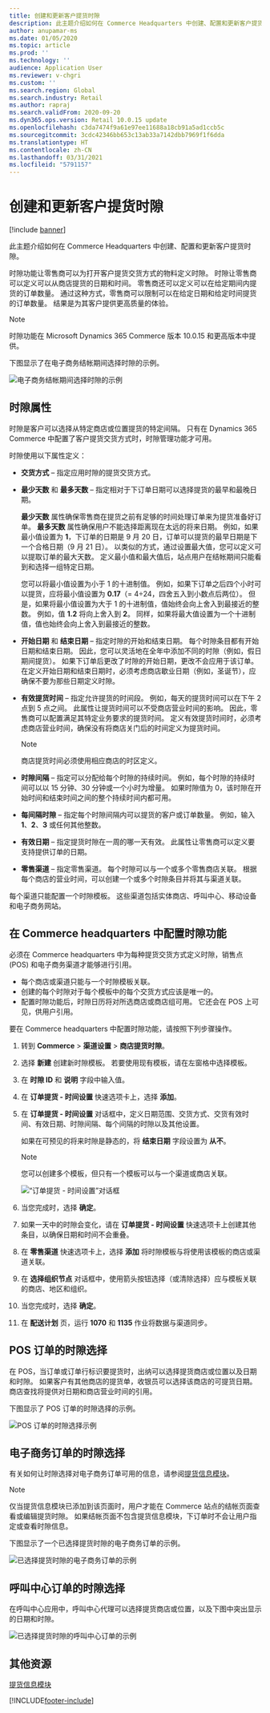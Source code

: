 ```yaml
---
title: 创建和更新客户提货时隙
description: 此主题介绍如何在 Commerce Headquarters 中创建、配置和更新客户提货时隙。
author: anupamar-ms
ms.date: 01/05/2020
ms.topic: article
ms.prod: ''
ms.technology: ''
audience: Application User
ms.reviewer: v-chgri
ms.custom: ''
ms.search.region: Global
ms.search.industry: Retail
ms.author: rapraj
ms.search.validFrom: 2020-09-20
ms.dyn365.ops.version: Retail 10.0.15 update
ms.openlocfilehash: c3da7474f9a61e97ee11688a18cb91a5ad1ccb5c
ms.sourcegitcommit: 3cdc42346bb653c13ab33a7142dbb7969f1f6dda
ms.translationtype: HT
ms.contentlocale: zh-CN
ms.lasthandoff: 03/31/2021
ms.locfileid: "5791157"
---
```

# <a name="create-and-update-time-slots-for-customer-pickup"></a>创建和更新客户提货时隙

[!include [banner](../../includes/banner.md)]

此主题介绍如何在 Commerce Headquarters 中创建、配置和更新客户提货时隙。

时隙功能让零售商可以为打开客户提货交货方式的物料定义时隙。 时隙让零售商可以定义可以从商店提货的日期和时间。 零售商还可以定义可以在给定期间内提货的订单数量。 通过这种方式，零售商可以限制可以在给定日期和给定时间提货的订单数量。 结果是为其客户提供更高质量的体验。

> [!NOTE]
> 时隙功能在 Microsoft Dynamics 365 Commerce 版本 10.0.15 和更高版本中提供。

下图显示了在电子商务结帐期间选择时隙的示例。

![电子商务结帐期间选择时隙的示例](../dev-itpro/media/Curbside_timeslot_eCommerce.PNG)

## <a name="time-slot-properties"></a>时隙属性

时隙是客户可以选择从特定商店或位置提货的特定间隔。 只有在 Dynamics 365 Commerce 中配置了客户提货交货方式时，时隙管理功能才可用。

时隙使用以下属性定义：

- **交货方式** – 指定应用时隙的提货交货方式。
- **最少天数** 和 **最多天数** – 指定相对于下订单日期可以选择提货的最早和最晚日期。 

    **最少天数** 属性确保零售商在提货之前有足够的时间处理订单来为提货准备好订单。 **最多天数** 属性确保用户不能选择距离现在太远的将来日期。 例如，如果最小值设置为 **1**，下订单的日期是 9 月 20 日，订单可以提货的最早日期是下一个合格日期（9 月 21 日）。 以类似的方式，通过设置最大值，您可以定义可以提取订单的最大天数。 定义最小值和最大值后，站点用户在结帐期间只能看到和选择一组特定日期。

    您可以将最小值设置为小于 1 的十进制值。 例如，如果下订单之后四个小时可以提货，应将最小值设置为 **0.17**（= 4÷24，四舍五入到小数点后两位）。 但是，如果将最小值设置为大于 1 的十进制值，值始终会向上舍入到最接近的整数。 例如，值 **1.2** 将向上舍入到 **2**。 同样，如果将最大值设置为一个十进制值，值也始终会向上舍入到最接近的整数。 

- **开始日期** 和 **结束日期** – 指定时隙的开始和结束日期。 每个时隙条目都有开始日期和结束日期。 因此，您可以灵活地在全年中添加不同的时隙（例如，假日期间提货）。 如果下订单后更改了时隙的开始日期，更改不会应用于该订单。 在定义开始日期和结束日期时，必须考虑商店歇业日期（例如，圣诞节），应确保不要为那些日期定义时隙。
- **有效提货时间** – 指定允许提货的时间段。 例如，每天的提货时间可以在下午 2 点到 5 点之间。 此属性让提货时间可以不受商店营业时间的影响。 因此，零售商可以配置满足其特定业务要求的提货时间。 定义有效提货时间时，必须考虑商店营业时间，确保没有将商店关门后的时间定义为提货时间。

    > [!NOTE]
    > 商店提货时间必须使用相应商店的时区定义。

- **时隙间隔** – 指定可以分配给每个时隙的持续时间。 例如，每个时隙的持续时间可以以 15 分钟、30 分钟或一个小时为增量。 如果时隙值为 0，该时隙在开始时间和结束时间之间的整个持续时间内都可用。
- **每间隔时隙** – 指定每个时隙间隔内可以提货的客户或订单数量。 例如，输入 **1**、**2**、**3** 或任何其他整数。
- **有效日期** – 指定提货时隙在一周的哪一天有效。 此属性让零售商可以定义要支持提供订单的日期。
- **零售渠道** – 指定零售渠道。 每个时隙可以与一个或多个零售商店关联。 根据每个商店的营业时间，可以创建一个或多个时隙条目并将其与渠道关联。 

<!-- ![HQ Timeslot overview](../dev-itpro/media/Curbside_timeslot_Settings_overview.PNG) -->

每个渠道只能配置一个时隙模板。 这些渠道包括实体商店、呼叫中心、移动设备和电子商务网站。

## <a name="configure-the-time-slot-feature-in-commerce-headquarters"></a>在 Commerce headquarters 中配置时隙功能

必须在 Commerce headquarters 中为每种提货交货方式定义时隙，销售点 (POS) 和电子商务渠道才能够进行引用。

- 每个商店或渠道只能与一个时隙模板关联。
- 创建的每个时隙对于每个模板中的每个交货方式应该是唯一的。
- 配置时隙功能后，时隙日历将对所选商店或商店组可用。 它还会在 POS 上可见，供用户引用。

要在 Commerce headquarters 中配置时隙功能，请按照下列步骤操作。

1. 转到 **Commerce** \> **渠道设置** \> **商店提货时隙**。
1. 选择 **新建** 创建新时隙模板。 若要使用现有模板，请在左窗格中选择模板。
1. 在 **时隙 ID** 和 **说明** 字段中输入值。
1. 在 **订单提货 - 时间设置** 快速选项卡上，选择 **添加**。
1. 在 **订单提货 - 时间设置** 对话框中，定义日期范围、交货方式、交货有效时间、有效日期、时隙间隔、每个间隔的时隙以及其他设置。

    如果在可预见的将来时隙是静态的，将 **结束日期** 字段设置为 **从不**。

    > [!NOTE]
    > 您可以创建多个模板，但只有一个模板可以与一个渠道或商店关联。

    ![“订单提货 - 时间设置”对话框](../dev-itpro/media/Curbside_timeslot_Settings_Page.PNG)

1. 当您完成时，选择 **确定**。
1. 如果一天中的时隙会变化，请在 **订单提货 - 时间设置** 快速选项卡上创建其他条目，以确保日期和时间不会重叠。
1. 在 **零售渠道** 快速选项卡上，选择 **添加** 将时隙模板与将使用该模板的商店或渠道关联。
1. 在 **选择组织节点** 对话框中，使用箭头按钮选择（或清除选择）应与模板关联的商店、地区和组织。

    <!-- ![HQ Timeslot overview](../dev-itpro/media/Curbside_timeslot_Settings_overview.PNG) -->

1. 当您完成时，选择 **确定**。
1. 在 **配送计划** 页，运行 **1070** 和 **1135** 作业将数据与渠道同步。

## <a name="time-slot-selection-for-pos-orders"></a>POS 订单的时隙选择

在 POS，当订单或订单行标识要提货时，出纳可以选择提货商店或位置以及日期和时隙。 如果客户有其他商店的提货单，收银员可以选择该商店的可提货日期。 商店查找将提供对日期和商店营业时间的引用。

下图显示了 POS 订单的时隙选择的示例。

![POS 订单的时隙选择示例](../dev-itpro/media/Curbside_timeslot_POS.png)

## <a name="time-slot-selection-for-e-commerce-orders"></a>电子商务订单的时隙选择

有关如何让时隙选择对电子商务订单可用的信息，请参阅[提货信息模块](../pickup-info-module.md)。

> [!NOTE]
> 仅当提货信息模块已添加到该页面时，用户才能在 Commerce 站点的结帐页面查看或编辑提货时隙。 如果结帐页面不包含提货信息模块，下订单时不会让用户指定或查看时隙信息。

下图显示了一个已选择提货时隙的电子商务订单的示例。

![已选择提货时隙的电子商务订单的示例](../dev-itpro/media/Curbside_timeslot_eCommerce_checkoutsummary.PNG)

## <a name="time-slot-selection-for-call-center-orders"></a>呼叫中心订单的时隙选择

在呼叫中心应用中，呼叫中心代理可以选择提货商店或位置，以及下图中突出显示的日期和时隙。

![已选择提货时隙的呼叫中心订单的示例](../dev-itpro/media/Curbside_timeslot_callcenter.png)

## <a name="additional-resources"></a>其他资源

[提货信息模块](../pickup-info-module.md)


[!INCLUDE[footer-include](../../includes/footer-banner.md)]